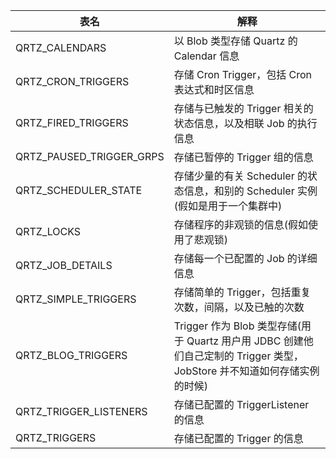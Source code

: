 | 表名                       | 解释                                                                                   |
|--------------------------|--------------------------------------------------------------------------------------|
| QRTZ_CALENDARS           | 以 Blob 类型存储 Quartz 的 Calendar 信息                                                     |
| QRTZ_CRON_TRIGGERS       | 存储 Cron Trigger，包括 Cron 表达式和时区信息                                                     |
| QRTZ_FIRED_TRIGGERS      | 存储与已触发的 Trigger 相关的状态信息，以及相联 Job 的执行信息                                               |
| QRTZ_PAUSED_TRIGGER_GRPS | 存储已暂停的 Trigger 组的信息                                                                  |
| QRTZ_SCHEDULER_STATE     | 存储少量的有关 Scheduler 的状态信息，和别的 Scheduler 实例(假如是用于一个集群中)                                 |
| QRTZ_LOCKS               | 存储程序的非观锁的信息(假如使用了悲观锁)                                                                |
| QRTZ_JOB_DETAILS         | 存储每一个已配置的 Job 的详细信息                                                                  |
| QRTZ_SIMPLE_TRIGGERS     | 存储简单的 Trigger，包括重复次数，间隔，以及已触的次数                                                      |
| QRTZ_BLOG_TRIGGERS       | Trigger 作为 Blob 类型存储(用于 Quartz 用户用 JDBC 创建他们自己定制的 Trigger 类型，JobStore 并不知道如何存储实例的时候) |
| QRTZ_TRIGGER_LISTENERS   | 存储已配置的 TriggerListener 的信息                                                           |
| QRTZ_TRIGGERS            | 存储已配置的 Trigger 的信息                                                                   |
